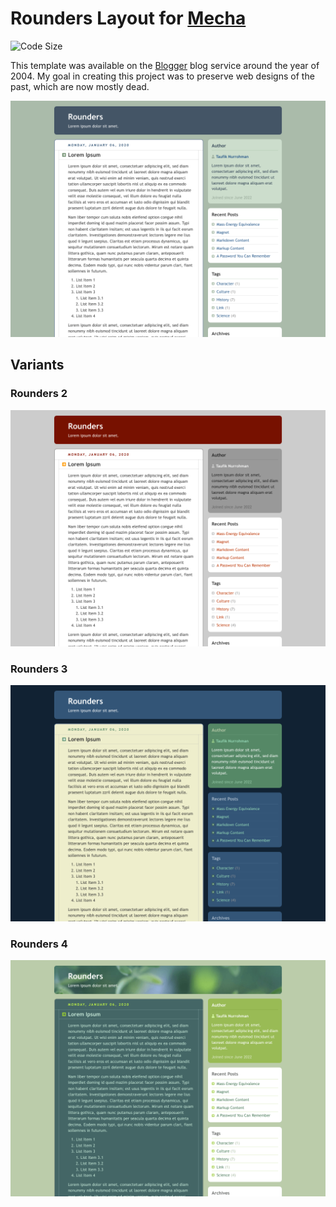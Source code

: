 Rounders Layout for [Mecha](https://github.com/mecha-cms/mecha)
===============================================================

![Code Size](https://img.shields.io/github/languages/code-size/mecha-cms/y.blogger-rounders?color=%23444&style=for-the-badge)

This template was available on the [Blogger](https://www.blogger.com) blog service around the year of 2004. My goal in
creating this project was to preserve web designs of the past, which are now mostly dead.

![Blogger: Rounders](index.png?v=2024-12-16)

Variants
--------

### Rounders 2

![Blogger: Rounders 2](index/1.png?v=2024-12-16)

### Rounders 3

![Blogger: Rounders 3](index/2.png?v=2024-12-16)

### Rounders 4

![Blogger: Rounders 4](index/3.png?v=2024-12-16)